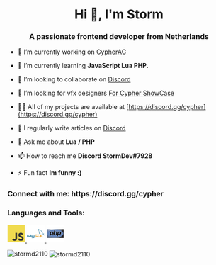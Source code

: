 <h1 align="center">Hi 👋, I'm Storm</h1>
<h3 align="center">A passionate frontend developer from Netherlands</h3>


- 🔭 I’m currently working on [CypherAC](https://cypher-ac.xyz/)

- 🌱 I’m currently learning **JavaScript Lua PHP.**

- 👯 I’m looking to collaborate on [Discord](https://discord.gg/cypher)

- 🤝 I’m looking for vfx designers [For Cypher ShowCase](https://discord.gg/cypher)

- 👨‍💻 All of my projects are available at [https://discord.gg/cypher](https://discord.gg/cypher)

- 📝 I regularly write articles on [Discord](Discord)

- 💬 Ask me about **Lua / PHP**

- 📫 How to reach me **Discord StormDev#7928**

- ⚡ Fun fact **Im funny :)**

<h3 align="left">Connect with me: https://discord.gg/cypher</h3>
<p align="left">
</p>

<h3 align="left">Languages and Tools:</h3>
<p align="left"> <a href="https://developer.mozilla.org/en-US/docs/Web/JavaScript" target="_Black" rel="noreferrer"> <img src="https://raw.githubusercontent.com/devicons/devicon/master/icons/javascript/javascript-original.svg" alt="javascript" width="40" height="40"/> </a> <a href="https://www.mysql.com/" target="_blank" rel="noreferrer"> <img src="https://raw.githubusercontent.com/devicons/devicon/master/icons/mysql/mysql-original-wordmark.svg" alt="mysql" width="40" height="40"/> </a> <a href="https://www.php.net" target="_blank" rel="noreferrer"> <img src="https://raw.githubusercontent.com/devicons/devicon/master/icons/php/php-original.svg" alt="php" width="40" height="40"/> </a> </p>

<p><img align="left" src="https://github-readme-stats.vercel.app/api/top-langs?username=stormd2110&show_icons=true&locale=en&layout=compact" alt="stormd2110" /></p>

<p>&nbsp;<img align="center" src="https://github-readme-stats.vercel.app/api?username=stormd2110&show_icons=true&locale=en" alt="stormd2110" /></p>
